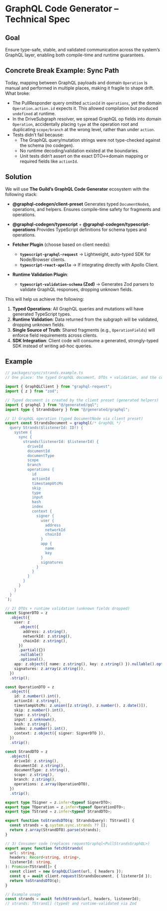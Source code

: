 # GraphQL Code Generator – Technical Spec

## Goal

Ensure type-safe, stable, and validated communication across the system’s GraphQL layer, enabling both compile-time and runtime guarantees.

## Concrete Break Example: Sync Path

Today, mapping between GraphQL payloads and domain `Operation` is manual and performed in multiple places, making it fragile to shape drift.
What broke:

- The PullResponder query omitted `actionId` in `operations`, yet the domain `Operation.action.id` expects it. This allowed compilation but produced `undefined` at runtime.
- In the DriveSubgraph resolver, we spread GraphQL op fields into domain `Operation`, accidentally placing `type` at the operation root and duplicating `scope/branch` at the wrong level, rather than under `action`.
- Tests didn’t fail because:
  - The GraphQL query/mutation strings were not type-checked against the schema (no codegen).
  - No runtime decoding/validation existed at the boundaries.
  - Unit tests didn’t assert on the exact DTO↔domain mapping or required fields like `actionId`.

## Solution

We will use **The Guild’s GraphQL Code Generator** ecosystem with the following stack:

- **@graphql-codegen/client-preset**
  Generates typed `DocumentNode`s, operations, and helpers. Ensures compile-time safety for fragments and operations.

- **@graphql-codegen/typescript** + **@graphql-codegen/typescript-operations**
  Provides TypeScript definitions for schema types and operations.

- **Fetcher Plugin** (choose based on client needs):
  - **`typescript-graphql-request`** → Lightweight, auto-typed SDK for Node/Browser clients.
  - **`typescript-react-apollo`** → If integrating directly with Apollo Client.

- **Runtime Validation Plugin**:
  - **`typescript-validation-schema` (Zod)** → Generates Zod parsers to validate GraphQL responses, dropping unknown fields.

This will help us achieve the following:

1. **Typed Operations**: All GraphQL queries and mutations will have generated TypeScript types.
2. **Runtime Validation**: Data returned from the subgraph will be validated, dropping unknown fields.
3. **Single Source of Truth**: Shared fragments (e.g., `OperationFields`) will enforce field requirements across clients.
4. **SDK Integration**: Client code will consume a generated, strongly-typed SDK instead of writing ad-hoc queries.

## Example

```ts
// packages/sync/strands.example.ts
// One place: the typed GraphQL document, DTOs + validation, and the consumer call.

import { GraphQLClient } from "graphql-request";
import { z } from "zod";

// Typed document is created by the client preset (generated helpers)
import { graphql } from "@/generated/gql";
import type { StrandsQuery } from "@/generated/graphql";

// 1) GraphQL operation (typed DocumentNode via client preset)
export const StrandsDocument = graphql(/* GraphQL */ `
  query Strands($listenerId: ID!) {
    system {
      sync {
        strands(listenerId: $listenerId) {
          driveId
          documentId
          documentType
          scope
          branch
          operations {
            id
            actionId
            timestampUtcMs
            skip
            type
            input
            hash
            index
            context {
              signer {
                user {
                  address
                  networkId
                  chainId
                }
                app {
                  name
                  key
                }
                signatures
              }
            }
          }
        }
      }
    }
  }
`);

// 2) DTOs + runtime validation (unknown fields dropped)
const SignerDTO = z
  .object({
    user: z
      .object({
        address: z.string(),
        networkId: z.string(),
        chainId: z.string(),
      })
      .partial({})
      .nullable()
      .optional(),
    app: z.object({ name: z.string(), key: z.string() }).nullable().optional(),
    signatures: z.array(z.string()),
  })
  .strip();

const OperationDTO = z
  .object({
    id: z.number().int(),
    actionId: z.string(),
    timestampUtcMs: z.union([z.string(), z.number(), z.date()]),
    skip: z.number().int(),
    type: z.string(),
    input: z.unknown(),
    hash: z.string(),
    index: z.number().int(),
    context: z.object({ signer: SignerDTO }),
  })
  .strip();

const StrandDTO = z
  .object({
    driveId: z.string(),
    documentId: z.string(),
    documentType: z.string(),
    scope: z.string(),
    branch: z.string(),
    operations: z.array(OperationDTO),
  })
  .strip();

export type TSigner = z.infer<typeof SignerDTO>;
export type TOperation = z.infer<typeof OperationDTO>;
export type TStrand = z.infer<typeof StrandDTO>;

export function toStrandsDTO(q: StrandsQuery): TStrand[] {
  const strands = q.system.sync.strands ?? [];
  return z.array(StrandDTO).parse(strands);
}

// 3) Consumer code (replaces requestGraphql<PullStrandsGraphQL>)
export async function fetchStrands(
  url: string,
  headers: Record<string, string>,
  listenerId: string,
): Promise<TStrand[]> {
  const client = new GraphQLClient(url, { headers });
  const q = await client.request(StrandsDocument, { listenerId });
  return toStrandsDTO(q);
}

// Example usage
const strands = await fetchStrands(url, headers, listenerId);
// strands: TStrand[] (typed) and runtime-validated via Zod
```
